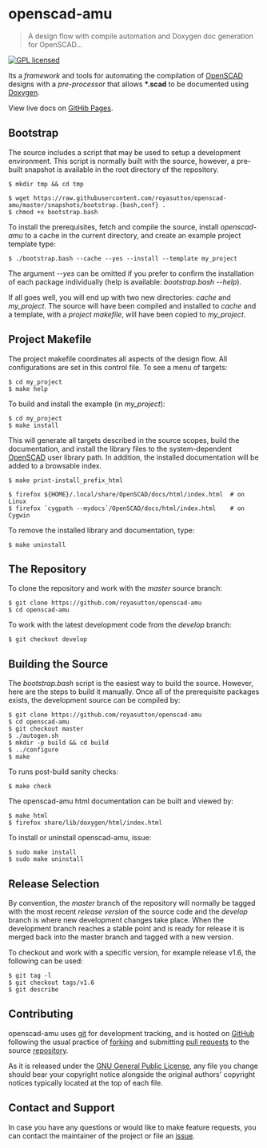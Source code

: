 openscad-amu
============

> A design flow with compile automation and Doxygen doc generation for OpenSCAD...

[![GPL licensed](https://img.shields.io/badge/license-GPL-blue.svg?style=flat)](https://raw.githubusercontent.com/royasutton/openscad-amu/master/COPYING)


Its a _framework_ and tools for automating the compilation of
[OpenSCAD] designs with a _pre-processor_ that allows __\*.scad__ to be
documented using [Doxygen].

View live docs on [GitHib Pages](https://royasutton.github.io/openscad-amu).


Bootstrap
---------

The source includes a script that may be used to setup a development
environment. This script is normally built with the source, however, a
pre-built snapshot is available in the root directory of the
repository.

    $ mkdir tmp && cd tmp

    $ wget https://raw.githubusercontent.com/royasutton/openscad-amu/master/snapshots/bootstrap.{bash,conf} .
    $ chmod +x bootstrap.bash

To install the prerequisites, fetch and compile the source, install
*openscad-amu* to a cache in the current directory, and create an
example project template type:

    $ ./bootstrap.bash --cache --yes --install --template my_project

The argument *--yes* can be omitted if you prefer to confirm the
installation of each package individually (help is available:
*bootstrap.bash --help*).

If all goes well, you will end up with two new directories: *cache* and
*my_project*. The source will have been compiled and installed to
*cache* and a template, with a *project makefile*, will have been
copied to *my_project*.


Project Makefile
----------------

The project makefile coordinates all aspects of the design flow. All
configurations are set in this control file. To see a menu of targets:

    $ cd my_project
    $ make help

To build and install the example (in *my_project*):

    $ cd my_project
    $ make install

This will generate all targets described in the source scopes, build
the documentation, and install the library files to the
system-dependent [OpenSCAD] user library path. In addition, the
installed documentation will be added to a browsable index.

    $ make print-install_prefix_html

    $ firefox ${HOME}/.local/share/OpenSCAD/docs/html/index.html  # on Linux
    $ firefox `cygpath --mydocs`/OpenSCAD/docs/html/index.html    # on Cygwin

To remove the installed library and documentation, type:

    $ make uninstall


The Repository
--------------

To clone the repository and work with the _master_ source branch:

    $ git clone https://github.com/royasutton/openscad-amu
    $ cd openscad-amu

To work with the latest development code from the _develop_ branch:

    $ git checkout develop


Building the Source
-------------------

The *bootstrap.bash* script is the easiest way to build the source.
However, here are the steps to build it manually. Once all of the
prerequisite packages exists, the development source can be compiled
by:

    $ git clone https://github.com/royasutton/openscad-amu
    $ cd openscad-amu
    $ git checkout master
    $ ./autogen.sh
    $ mkdir -p build && cd build
    $ ../configure
    $ make

To runs post-build sanity checks:

    $ make check

The openscad-amu html documentation can be built and viewed by:

    $ make html
    $ firefox share/lib/doxygen/html/index.html

To install or uninstall openscad-amu, issue:

    $ sudo make install
    $ sudo make uninstall


Release Selection
-----------------

By convention, the *master* branch of the repository will normally be
tagged with the most recent *release version* of the source code and
the *develop* branch is where new development changes take place. When
the development branch reaches a stable point and is ready for release
it is merged back into the master branch and tagged with a new version.

To checkout and work with a specific version, for example release v1.6,
the following can be used:

    $ git tag -l
    $ git checkout tags/v1.6
    $ git describe


Contributing
------------

openscad-amu uses [git] for development tracking, and is hosted on
[GitHub] following the usual practice of [forking] and submitting
[pull requests] to the source [repository].

As it is released under the [GNU General Public License], any file you
change should bear your copyright notice alongside the original
authors' copyright notices typically located at the top of each file.


Contact and Support
-------------------

In case you have any questions or would like to make feature requests,
you can contact the maintainer of the project or file an [issue].


[GNU General Public License]: https://www.gnu.org/licenses/gpl.html

[openscad-amu]: https://royasutton.github.io/openscad-amu
[repository]: https://github.com/royasutton/openscad-amu
[issue]: https://github.com/royasutton/openscad-amu/issues

[OpenSCAD]: http://www.openscad.org/

[Doxygen]: http://www.stack.nl/~dimitri/doxygen/index.html

[git]: http://git-scm.com/
[GitHub]: http://github.com/
[forking]: http://help.github.com/forking/
[pull requests]: https://help.github.com/articles/about-pull-requests/
